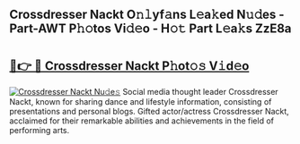 ## Crossdresser Nackt O𝚗𝚕yf𝚊ns L𝚎a𝚔ed N𝚞𝚍es - Part-AWT P𝚑𝚘tos Vi𝚍𝚎o - H𝚘𝚝 Part L𝚎a𝚔s ZzE8a

# <h2><a href="http://kff4r6i.oniu.top/?m=Crossdresser+Nackt">🔗👉 🔴 Crossdresser Nackt P𝚑ot𝚘𝚜 V𝚒d𝚎o</a></h2>

[![Crossdresser Nackt Nu𝚍e𝚜](https://i.imgur.com/0qMVB7G.gif)](http://kff4r6i.oniu.top/?m=Crossdresser+Nackt)
Social media thought leader Crossdresser Nackt, known for sharing dance and lifestyle information, consisting of presentations and personal blogs. Gifted actor/actress Crossdresser Nackt, acclaimed for their remarkable abilities and achievements in the field of performing arts.  
